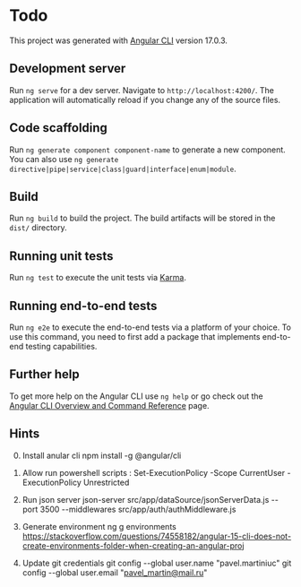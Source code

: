 # Todo

This project was generated with [Angular CLI](https://github.com/angular/angular-cli) version 17.0.3.

## Development server

Run `ng serve` for a dev server. Navigate to `http://localhost:4200/`. The application will automatically reload if you change any of the source files.

## Code scaffolding

Run `ng generate component component-name` to generate a new component. You can also use `ng generate directive|pipe|service|class|guard|interface|enum|module`.

## Build

Run `ng build` to build the project. The build artifacts will be stored in the `dist/` directory.

## Running unit tests

Run `ng test` to execute the unit tests via [Karma](https://karma-runner.github.io).

## Running end-to-end tests

Run `ng e2e` to execute the end-to-end tests via a platform of your choice. To use this command, you need to first add a package that implements end-to-end testing capabilities.

## Further help

To get more help on the Angular CLI use `ng help` or go check out the [Angular CLI Overview and Command Reference](https://angular.io/cli) page.
 ## Hints
0. Install anular cli npm install -g @angular/cli
1. Allow run powershell scripts : Set-ExecutionPolicy -Scope CurrentUser -ExecutionPolicy Unrestricted
2. Run json server
json-server src/app/dataSource/jsonServerData.js --port 3500 --middlewares src/app/auth/authMiddleware.js
3. Generate environment
   ng g environments
   https://stackoverflow.com/questions/74558182/angular-15-cli-does-not-create-environments-folder-when-creating-an-angular-proj

4. Update git credentials
git config --global user.name "pavel.martiniuc"
git config --global user.email "pavel_martin@mail.ru"